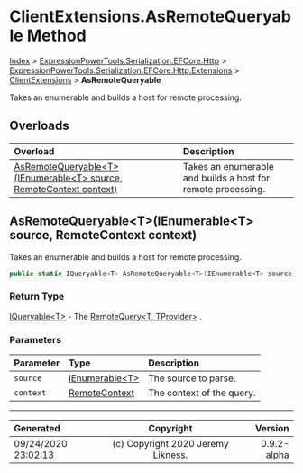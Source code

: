 ﻿# ClientExtensions.AsRemoteQueryable Method

[Index](../index.md) > [ExpressionPowerTools.Serialization.EFCore.Http](ExpressionPowerTools.Serialization.EFCore.Http.a.md) > [ExpressionPowerTools.Serialization.EFCore.Http.Extensions](ExpressionPowerTools.Serialization.EFCore.Http.Extensions.n.md) > [ClientExtensions](ExpressionPowerTools.Serialization.EFCore.Http.Extensions.ClientExtensions.cs.md) > **AsRemoteQueryable**

Takes an enumerable and builds a host for remote processing.

## Overloads

| Overload | Description |
| :-- | :-- |
| [AsRemoteQueryable&lt;T>(IEnumerable&lt;T> source, RemoteContext context)](#asremotequeryabletienumerablet-source-remotecontext-context) | Takes an enumerable and builds a host for remote processing. |
## AsRemoteQueryable&lt;T>(IEnumerable&lt;T> source, RemoteContext context)

Takes an enumerable and builds a host for remote processing.

```csharp
public static IQueryable<T> AsRemoteQueryable<T>(IEnumerable<T> source, RemoteContext context)
```

### Return Type

 [IQueryable&lt;T>](https://docs.microsoft.com/dotnet/api/system.linq.iqueryable-1)  - The [RemoteQuery&lt;T, TProvider>](ExpressionPowerTools.Serialization.EFCore.Http.Queryable.RemoteQuery`2.cs.md) .

### Parameters

| Parameter | Type | Description |
| :-- | :-- | :-- |
| `source` | [IEnumerable&lt;T>](https://docs.microsoft.com/dotnet/api/system.collections.generic.ienumerable-1) | The source to parse. |
| `context` | [RemoteContext](ExpressionPowerTools.Serialization.EFCore.Http.Queryable.RemoteContext.cs.md) | The context of the query. |



---

| Generated | Copyright | Version |
| :-- | :-: | --: |
| 09/24/2020 23:02:13 | (c) Copyright 2020 Jeremy Likness. | 0.9.2-alpha |
